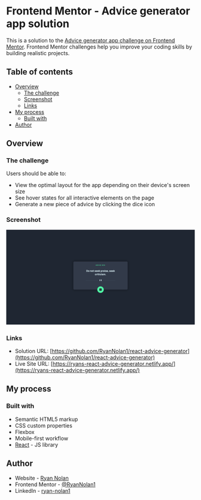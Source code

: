 # Frontend Mentor - Advice generator app solution

This is a solution to the [Advice generator app challenge on Frontend Mentor](https://www.frontendmentor.io/challenges/advice-generator-app-QdUG-13db). Frontend Mentor challenges help you improve your coding skills by building realistic projects.

## Table of contents

- [Overview](#overview)
  - [The challenge](#the-challenge)
  - [Screenshot](#screenshot)
  - [Links](#links)
- [My process](#my-process)
  - [Built with](#built-with)
- [Author](#author)

## Overview

### The challenge

Users should be able to:

- View the optimal layout for the app depending on their device's screen size
- See hover states for all interactive elements on the page
- Generate a new piece of advice by clicking the dice icon

### Screenshot

![](/src/images/advice-generator.png)

### Links

- Solution URL: [https://github.com/RyanNolan1/react-advice-generator](https://github.com/RyanNolan1/react-advice-generator)
- Live Site URL: [https://ryans-react-advice-generator.netlify.app/](https://ryans-react-advice-generator.netlify.app/)

## My process

### Built with

- Semantic HTML5 markup
- CSS custom properties
- Flexbox
- Mobile-first workflow
- [React](https://reactjs.org/) - JS library

## Author

- Website - [Ryan Nolan](ryannolan.uk)
- Frontend Mentor - [@RyanNolan1](https://www.frontendmentor.io/profile/yourusername)
- LinkedIn - [ryan-nolan1](https://www.linkedin.com/in/ryan-nolan1/)

